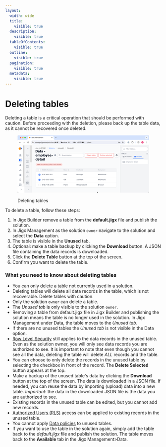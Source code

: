 ```yaml
---
layout:
  width: wide
  title:
    visible: true
  description:
    visible: true
  tableOfContents:
    visible: true
  outline:
    visible: true
  pagination:
    visible: true
  metadata:
    visible: true
---
```


# Deleting tables

Deleting a table is a critical operation that should be performed with caution. Before proceeding with the deletion, please back up the table data, as it cannot be recovered once deleted.

<figure><img src="../../../../.gitbook/assets/JM-delete-DD-tables (1).png" alt="Deleting tables"><figcaption><p>Deleting tables</p></figcaption></figure>

To delete a table, follow these steps:

1. In Jigx Builder remove a table from the **default.jigx** file and publish the solution.
2. In Jigx Management as the solution `owner` navigate to the solution and select the **Data** option.
3. The table is visible in the **Unused** tab.
4. Optional: make a table backup by clicking the **Download** button. A JSON file containing the data records is downloaded.
5. Click the **Delete Table** button at the top of the screen.
6. Confirm you want to delete the table.

### What you need to know about deleting tables

* You can only delete a table not currently used in a solution.
* Deleting tables will delete all data records in the table, which is not recoverable. Delete tables with caution.
* Only the solution `owner` can delete a table.
* The _Unused tab_ is only visible to the solution `owner`.
* Removing a table from default.jigx file in Jigx Builder and publishing the solution means the table is no longer used in the solution. In Jigx Management under Data, the table moves to the _Unused tab_.
* If there are no unused tables the _Unused tab_ is not visible in the Data option.
* [Row Level Security](deleting-tables.md) still applies to the data records in the unused table. Even as the solution owner, you will only see data records you are authorized to see. It is important to note that even though you cannot see all the data, deleting the table will delete _ALL_ records and the table.
* You can choose to only delete the records in the unused table by selecting the checkbox in front of the record. The **Delete Selected** button appears at the top.
* Make a backup of the unused table's data by clicking the **Download** button at the top of the screen. The data is downloaded in a JSON file. If needed, you can reuse the data by importing (upload) data into a new table. _Important_: the data in the downloaded JSON file is the data you are authorized to see.
* Existing records in the unused table can be edited, but you cannot add new records.
* [Authorized Users (RLS)](deleting-tables.md) access can be applied to existing records in the unused table.
* You cannot apply [Data policies](deleting-tables.md) to unused tables.
* If you want to use the table in the solution again, simply add the table back to the _default.jigx_ file and publish the solution. The table moves back to the **Available** tab in the Jigx Management>Data.
